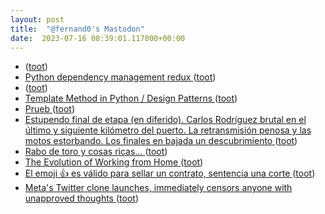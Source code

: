 ```yaml
---
layout: post
title:  "@fernand0's Mastodon"
date:  2023-07-16 08:39:01.117000+00:00
---
```

*  [ ](https://mastodon.social/users/fernand0/statuses/110722858425683401/activity) ([toot](https://mastodon.social/users/fernand0/statuses/110722858425683401/activity))
*  [Python dependency management redux ](https://rednafi.com/python/dependency_management_redux) ([toot](https://mastodon.social/@fernand0/110722742402522911))
*  [ ](https://tuiter.rocks/@selbor) ([toot](https://mastodon.social/@fernand0/110722557480980519))
*  [Template Method in Python / Design Patterns ](https://refactoring.guru/design-patterns/template-method/python/exampl) ([toot](https://mastodon.social/@fernand0/110722521130294111))
*  [Prueb ](https://mastodon.social/@fernand0/110722359392532462) ([toot](https://mastodon.social/@fernand0/110722359392532462))
*  [Estupendo final de etapa (en diferido). Carlos Rodríguez brutal en el último y siguiente kilómetro del puerto. La retransmisión penosa y las motos estorbando. Los finales en bajada un descubrimiento ](https://mastodon.social/@fernand0/110719516784949476) ([toot](https://mastodon.social/@fernand0/110719516784949476))
*  [Rabo de toro y cosas ricas… ](https://avecesunafoto.wordpress.com/2023/07/15/rabo-de-toro-y-cosas-ricas) ([toot](https://mastodon.social/@fernand0/110719377668577445))
*  [The Evolution of Working from Home ](https://siepr.stanford.edu/publications/working-paper/evolution-working-hom) ([toot](https://mastodon.social/@fernand0/110719307034672399))
*  [El emoji 👍 es válido para sellar un contrato, sentencia una corte ](https://es.gizmodo.com/emoji-pulgar-arriba-contrato-corte-sentencia-185061725) ([toot](https://mastodon.social/@fernand0/110719093183523508))
*  [Meta's Twitter clone launches, immediately censors anyone with unapproved thoughts ](https://notthebee.com/article/metas-twitter-clone-launches-immediately-censors-the-masse) ([toot](https://mastodon.social/@fernand0/110718792559641967))
